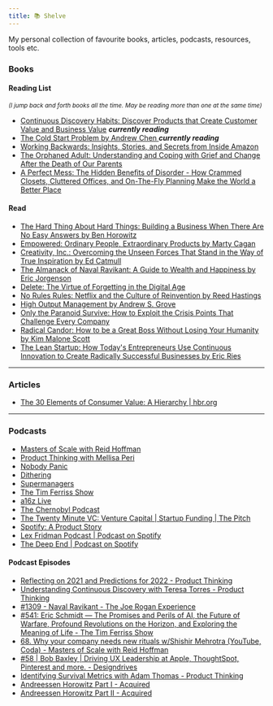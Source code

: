 ```yaml
---
title: 📚 Shelve
---
```

My personal collection of favourite books, articles, podcasts, resources, tools etc.

### Books
#### Reading List
<small>*(I jump back and forth books all the time. May be reading more than one at the same time)*</small>

* [Continuous Discovery Habits: Discover Products that Create Customer Value and Business Value](https://www.goodreads.com/book/show/58093580-continuous-discovery-habits) ***currently reading***
* [The Cold Start Problem by Andrew Chen ](https://www.goodreads.com/book/show/55338968-the-cold-start-problem?ac=1&from_search=true&qid=egfBsyW7Mx&rank=1) ***currently reading***
* [Working Backwards: Insights, Stories, and Secrets from Inside Amazon](https://www.goodreads.com/book/show/56694384-working-backwards)
* [The Orphaned Adult: Understanding and Coping with Grief and Change After the Death of Our Parents](https://www.goodreads.com/book/show/1522891.The_Orphaned_Adult)
* [A Perfect Mess: The Hidden Benefits of Disorder - How Crammed Closets, Cluttered Offices, and On-The-Fly Planning Make the World a Better Place](https://www.goodreads.com/book/show/132176.A_Perfect_Mess)

#### Read
* [The Hard Thing About Hard Things: Building a Business When There Are No Easy Answers by Ben Horowitz](https://www.goodreads.com/book/show/20657434-the-hard-thing-about-hard-things)
* [Empowered: Ordinary People, Extraordinary Products by Marty Cagan](https://www.goodreads.com/book/show/55954021-empowered)
* [Creativity, Inc.: Overcoming the Unseen Forces That Stand in the Way of True Inspiration by Ed Catmull](https://www.goodreads.com/book/show/19831497-creativity-inc)
* [The Almanack of Naval Ravikant: A Guide to Wealth and Happiness by Eric Jorgenson](https://www.goodreads.com/book/show/54898389-the-almanack-of-naval-ravikant)
* [Delete: The Virtue of Forgetting in the Digital Age](https://www.goodreads.com/book/show/6466114-delete)
* [No Rules Rules: Netflix and the Culture of Reinvention by Reed Hastings](https://www.goodreads.com/book/show/50964609-no-rules-rules)
* [High Output Management by Andrew S. Grove](https://www.goodreads.com/book/show/324750.High_Output_Management)
* [Only the Paranoid Survive: How to Exploit the Crisis Points That Challenge Every Company](https://www.goodreads.com/book/show/66864.Only_the_Paranoid_Survive)
* [Radical Candor: How to be a Great Boss Without Losing Your Humanity by Kim Malone Scott](https://www.goodreads.com/book/show/34451267-radical-candor)
* [The Lean Startup: How Today's Entrepreneurs Use Continuous Innovation to Create Radically Successful Businesses by Eric Ries](https://www.goodreads.com/book/show/10127019-the-lean-startup)

---

### Articles

* [The 30 Elements of Consumer Value: A Hierarchy | hbr.org ](https://hbr.org/2016/09/the-elements-of-value) 

---

### Podcasts
* [Masters of Scale with Reid Hoffman](https://open.spotify.com/show/1bJRgaFZHuzifad4IAApFR)
* [Product Thinking with Mellisa Peri](https://open.spotify.com/show/3TV1jXZqlSFCzZ3xqvcG96)
* [Nobody Panic](https://open.spotify.com/show/70EkwrCD8H29QOGZtPxx0A)
* [Dithering](https://open.spotify.com/show/2qrjQTO7wFlkAs6juz1w1W)
* [Supermanagers](https://open.spotify.com/show/7dlkG1NPN4VHH9twb4nxhN)
* [The Tim Ferriss Show](https://open.spotify.com/show/5qSUyCrk9KR69lEiXbjwXM)
* [a16z Live](https://open.spotify.com/show/4O6ZtICn57AmlzD55W184T)
* [The Chernobyl Podcast](https://open.spotify.com/show/5SSYyVWm0FaY8as96gE3EM)
* [The Twenty Minute VC: Venture Capital | Startup Funding | The Pitch](https://open.spotify.com/show/3j2KMcZTtgTNBKwtZBMHvl)
* [Spotify: A Product Story](https://open.spotify.com/show/3L9tzrt0CthF6hNkxYIeSB)
* [Lex Fridman Podcast | Podcast on Spotify](https://open.spotify.com/show/2MAi0BvDc6GTFvKFPXnkCL)
* [The Deep End | Podcast on Spotify](https://open.spotify.com/show/4TWOlf80GM1Pml8fGUO8KK)

#### Podcast Episodes
* [Reflecting on 2021 and Predictions for 2022 - Product Thinking](https://open.spotify.com/episode/6xVPEvPvQzXIXRx62eK16f)
* [Understanding Continuous Discovery with Teresa Torres - Product Thinking](https://open.spotify.com/episode/5KiXntyJLpLkyfugdDTAnz)
* [#1309 - Naval Ravikant - The Joe Rogan Experience](https://open.spotify.com/episode/3ijkVfaht5kcFPvHcCbYYD)
* [#541: Eric Schmidt — The Promises and Perils of AI, the Future of Warfare, Profound Revolutions on the Horizon, and Exploring the Meaning of Life - The Tim Ferriss Show](https://open.spotify.com/episode/1AsRx4bGLRkLn6OWvGNQ5f)
* [68. Why your company needs new rituals w/Shishir Mehrotra (YouTube, Coda) - Masters of Scale with Reid Hoffman](https://open.spotify.com/episode/0ohVxl7jJN2LlIhSchvqct)
* [#58 | Bob Baxley | Driving UX Leadership at Apple, ThoughtSpot, Pinterest and more. - Designdrives](https://open.spotify.com/episode/1JjTUUdGAELYFVToYuMNK2)
* [Identifying Survival Metrics with Adam Thomas - Product Thinking](https://open.spotify.com/episode/3Wea5ZETiKqI6GKlEmtjbz)
* [Andreessen Horowitz Part I - Acquired](https://open.spotify.com/episode/5qDmPoFUEUNenkztRQpY4D)
* [Andreessen Horowitz Part II - Acquired](https://open.spotify.com/episode/1XOjXAG9HOW9k3YqI82wuH)